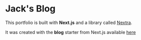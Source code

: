 # Jack's Blog

This portfolio is built with **Next.js** and a library called [Nextra](https://nextra.vercel.app/).

It was created with the **blog** starter from Next.js available [here](https://github.com/vercel/nextjs-portfolio-starter)